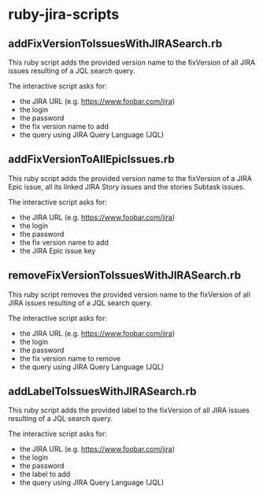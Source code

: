 # ruby-jira-scripts

## addFixVersionToIssuesWithJIRASearch.rb

This ruby script adds the provided version name to the fixVersion of all JIRA issues resulting of a JQL search query.

The interactive script asks for:
* the JIRA URL (e.g. https://www.foobar.com/jira)
* the login
* the password
* the fix version name to add
* the query using JIRA Query Language (JQL)

## addFixVersionToAllEpicIssues.rb

This ruby script adds the provided version name to the fixVersion of a JIRA Epic issue, all its linked JIRA Story issues and the stories Subtask issues.

The interactive script asks for:
* the JIRA URL (e.g. https://www.foobar.com/jira)
* the login
* the password
* the fix version name to add
* the JIRA Epic issue key

## removeFixVersionToIssuesWithJIRASearch.rb

This ruby script removes the provided version name to the fixVersion of all JIRA issues resulting of a JQL search query.

The interactive script asks for:
* the JIRA URL (e.g. https://www.foobar.com/jira)
* the login
* the password
* the fix version name to remove
* the query using JIRA Query Language (JQL)

## addLabelToIssuesWithJIRASearch.rb

This ruby script adds the provided label to the fixVersion of all JIRA issues resulting of a JQL search query.

The interactive script asks for:
* the JIRA URL (e.g. https://www.foobar.com/jira)
* the login
* the password
* the label to add
* the query using JIRA Query Language (JQL)
